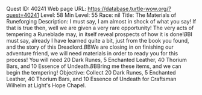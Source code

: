 Quest ID: 40241
Web page URL: https://database.turtle-wow.org/?quest=40241
Level: 58
Min Level: 55
Race: nil
Title: The Materials of Runeforging
Description: I must say, I am almost in shock of what you say! If that is true then, well we are given a very rare opportunity! The very acts of tempering a Runeblade may, in itself reveal prospects of how it is done!$B$BI must say, already I have learned quite a bit, just from the book you found, and the story of this Dreadlord.$B$BWe are closing in on finishing our adventure friend, we will need materials in order to ready you for this process! You will need 20 Dark Runes, 5 Enchanted Leather, 40 Thorium Bars, and 10 Essence of Undeath.$B$BBring me these items, and we can begin the tempering!
Objective: Collect 20 Dark Runes, 5 Enchanted Leather, 40 Thorium Bars, and 10 Essence of Undeath for Craftsman Wilhelm at Light's Hope Chapel.
